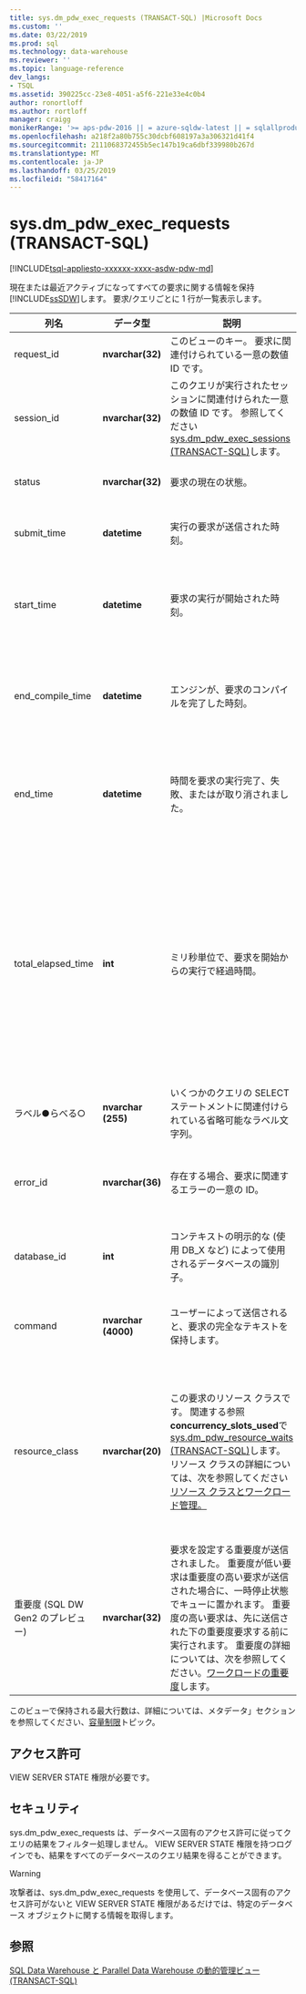 ```yaml
---
title: sys.dm_pdw_exec_requests (TRANSACT-SQL) |Microsoft Docs
ms.custom: ''
ms.date: 03/22/2019
ms.prod: sql
ms.technology: data-warehouse
ms.reviewer: ''
ms.topic: language-reference
dev_langs:
- TSQL
ms.assetid: 390225cc-23e8-4051-a5f6-221e33e4c0b4
author: ronortloff
ms.author: rortloff
manager: craigg
monikerRange: '>= aps-pdw-2016 || = azure-sqldw-latest || = sqlallproducts-allversions'
ms.openlocfilehash: a218f2a80b755c30dcbf608197a3a306321d41f4
ms.sourcegitcommit: 2111068372455b5ec147b19ca6dbf339980b267d
ms.translationtype: MT
ms.contentlocale: ja-JP
ms.lasthandoff: 03/25/2019
ms.locfileid: "58417164"
---
```

# <a name="sysdmpdwexecrequests-transact-sql"></a>sys.dm_pdw_exec_requests (TRANSACT-SQL)

[!INCLUDE[tsql-appliesto-xxxxxx-xxxx-asdw-pdw-md](../../includes/tsql-appliesto-xxxxxx-xxxx-asdw-pdw-md.md)]

  現在または最近アクティブになってすべての要求に関する情報を保持[!INCLUDE[ssSDW](../../includes/sssdw-md.md)]します。 要求/クエリごとに 1 行が一覧表示します。  
  
|列名|データ型|説明|範囲|  
|-----------------|---------------|-----------------|-----------|  
|request_id|**nvarchar(32)**|このビューのキー。 要求に関連付けられている一意の数値 ID です。|システム内のすべての要求間で一意です。|  
|session_id|**nvarchar(32)**|このクエリが実行されたセッションに関連付けられた一意の数値 ID です。 参照してください[sys.dm_pdw_exec_sessions &#40;TRANSACT-SQL&#41;](../../relational-databases/system-dynamic-management-views/sys-dm-pdw-exec-sessions-transact-sql.md)します。||  
|status|**nvarchar(32)**|要求の現在の状態。|実行中 ' '、'中断'、'完了'、'キャンセル'、'失敗' です。|  
|submit_time|**datetime**|実行の要求が送信された時刻。|有効な**datetime**より小さいか等しい start_time と現在の時刻。|  
|start_time|**datetime**|要求の実行が開始された時刻。|キューに置かれた要求の場合は NULLそれ以外の場合、有効な**datetime**小さいまたは現在の時刻と同じです。|  
|end_compile_time|**datetime**|エンジンが、要求のコンパイルを完了した時刻。|まだコンパイルされていない要求の場合は NULLそれ以外の場合、有効な**datetime** start_time よりも小さいと、現在の時刻。|
|end_time|**datetime**|時間を要求の実行完了、失敗、またはが取り消されました。|キューまたはアクティブな要求の場合は nullそれ以外の場合、有効な**datetime**小さいまたは現在の時刻と同じです。|  
|total_elapsed_time|**int**|ミリ秒単位で、要求を開始からの実行で経過時間。|0 ~ start_time と end_time の違い範囲。</br></br> Total_elapsed_time では、整数の最大値を超えている場合、最大値になります total_elapsed_time では引き続きします。 この状態が"、最大値を超過しました"警告を生成します。</br></br> ミリ秒単位で最大の値は 24.8 日と同じです。|  
|ラベル●らべる○|**nvarchar (255)**|いくつかのクエリの SELECT ステートメントに関連付けられている省略可能なラベル文字列。|任意の文字列を含む ' a ~ z'、' A ~ Z'、' 0-9'、'_' です。|  
|error_id|**nvarchar(36)**|存在する場合、要求に関連するエラーの一意の ID。|参照してください[sys.dm_pdw_errors &#40;TRANSACT-SQL&#41;](../../relational-databases/system-dynamic-management-views/sys-dm-pdw-errors-transact-sql.md); エラーが発生していない場合は NULL に設定します。|  
|database_id|**int**|コンテキストの明示的な (使用 DB_X など) によって使用されるデータベースの識別子。|内の ID を参照してください。 [sys.databases &#40;TRANSACT-SQL&#41;](../../relational-databases/system-catalog-views/sys-databases-transact-sql.md)します。|  
|command|**nvarchar (4000)**|ユーザーによって送信されると、要求の完全なテキストを保持します。|有効なクエリまたは要求テキスト。 4,000 バイトより長いクエリは、切り捨てられます。|  
|resource_class|**nvarchar(20)**|この要求のリソース クラスです。 関連する参照**concurrency_slots_used**で[sys.dm_pdw_resource_waits &#40;TRANSACT-SQL&#41;](../../relational-databases/system-dynamic-management-views/sys-dm-pdw-resource-waits-transact-sql.md)します。  リソース クラスの詳細については、次を参照してください[リソース クラスとワークロード管理。](https://docs.microsoft.com/azure/sql-data-warehouse/resource-classes-for-workload-management) |静的リソース クラス</br>staticrc10</br>staticrc20</br>staticrc30</br>staticrc40</br>staticrc50</br>staticrc60</br>staticrc70</br>staticrc80</br>            </br>動的リソース クラス</br>SmallRC</br>MediumRC</br>LargeRC</br>XLargeRC|
|重要度 (SQL DW Gen2 のプレビュー)|**nvarchar(32)**|要求を設定する重要度が送信されました。 重要度が低い要求は重要度の高い要求が送信された場合に、一時停止状態でキューに置かれます。  重要度の高い要求は、先に送信された下の重要度要求する前に実行されます。  重要度の詳細については、次を参照してください。[ワークロードの重要度](https://docs.microsoft.com/azure/sql-data-warehouse/sql-data-warehouse-workload-importance)します。  |NULL</br>low</br>below_normal</br>標準</br>しなく</br>high|
  
 このビューで保持される最大行数は、詳細については、メタデータ」セクションを参照してください、[容量制限](https://docs.microsoft.com/azure/sql-data-warehouse/sql-data-warehouse-service-capacity-limits#metadata)トピック。   
  
## <a name="permissions"></a>アクセス許可

 VIEW SERVER STATE 権限が必要です。  
  
## <a name="security"></a>セキュリティ

 sys.dm_pdw_exec_requests は、データベース固有のアクセス許可に従ってクエリの結果をフィルター処理しません。 VIEW SERVER STATE 権限を持つログインでも、結果をすべてのデータベースのクエリ結果を得ることができます。  
  
>[!WARNING]  
>攻撃者は、sys.dm_pdw_exec_requests を使用して、データベース固有のアクセス許可がないと VIEW SERVER STATE 権限があるだけでは、特定のデータベース オブジェクトに関する情報を取得します。  
  
## <a name="see-also"></a>参照

 [SQL Data Warehouse と Parallel Data Warehouse の動的管理ビュー &#40;TRANSACT-SQL&#41;](../../relational-databases/system-dynamic-management-views/sql-and-parallel-data-warehouse-dynamic-management-views.md) 
